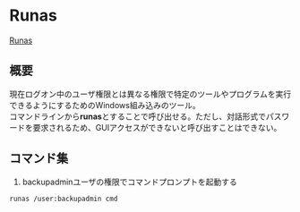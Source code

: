 # Runas
[Runas](https://learn.microsoft.com/en-us/previous-versions/windows/it-pro/windows-server-2012-r2-and-2012/cc771525(v=ws.11))


## 概要
現在ログオン中のユーザ権限とは異なる権限で特定のツールやプログラムを実行できるようにするためのWindows組み込みのツール。  
コマンドラインから**runas**とすることで呼び出せる。ただし、対話形式でパスワードを要求されるため、GUIアクセスができないと呼び出すことはできない。

## コマンド集
  
1. backupadminユーザの権限でコマンドプロンプトを起動する
```
runas /user:backupadmin cmd
```